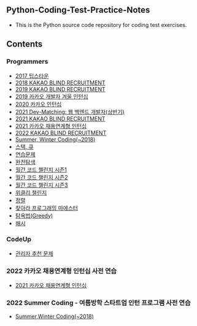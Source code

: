 ## Python-Coding-Test-Practice-Notes
- This is the Python source code repository for coding test exercises.

## Contents
### Programmers
- [2017 팁스타운](https://github.com/minji0801/Python-Coding-Test-Practice-Notes/tree/main/Programmers/2017%20팁스타운)
- [2018 KAKAO BLIND RECRUITMENT](https://github.com/minji0801/Python-Coding-Test-Practice-Notes/tree/main/Programmers/2018%20KAKAO%20BLIND%20RECRUITMENT)
- [2019 KAKAO BLIND RECRUITMENT](https://github.com/minji0801/Python-Coding-Test-Practice-Notes/tree/main/Programmers/2019%20KAKAO%20BLIND%20RECRUITMENT)
- [2019 카카오 개발자 겨울 인턴십](https://github.com/minji0801/Python-Coding-Test-Practice-Notes/tree/main/Programmers/2019%20카카오%20개발자%20겨울%20인턴십)
- [2020 카카오 인턴십](https://github.com/minji0801/Python-Coding-Test-Practice-Notes/tree/main/Programmers/2020%20카카오%20인턴십)
- [2021 Dev-Matching: 웹 백엔드 개발자(상반기)](https://github.com/minji0801/Python-Coding-Test-Practice-Notes/tree/main/Programmers/2021%20Dev-Matching:%20웹%20백엔드%20개발자(상반기))
- [2021 KAKAO BLIND RECRUITMENT](https://github.com/minji0801/Python-Coding-Test-Practice-Notes/tree/main/Programmers/2021%20KAKAO%20BLIND%20RECRUITMENT)
- [2021 카카오 채용연계형 인턴십](https://github.com/minji0801/Python-Coding-Test-Practice-Notes/tree/main/Programmers/2021%20카카오%20채용연계형%20인턴십)
- [2022 KAKAO BLIND RECRUITMENT](https://github.com/minji0801/Python-Coding-Test-Practice-Notes/tree/main/Programmers/2022%20KAKAO%20BLIND%20RECRUITMENT)
- [Summer, Winter Coding(~2018)](https://github.com/minji0801/Python-Coding-Test-Practice-Notes/tree/main/Programmers/Summer%2C%20Winter%20Coding(%7E2018))
- [스택, 큐](https://github.com/minji0801/Python-Coding-Test-Practice-Notes/tree/main/Programmers/스택,%20큐)
- [연습문제](https://github.com/minji0801/Python-Coding-Test-Practice-Notes/tree/main/Programmers/연습문제)
- [완전탐색](https://github.com/minji0801/Python-Coding-Test-Practice-Notes/tree/main/Programmers/완전탐색)
- [월간 코드 챌린지 시즌1](https://github.com/minji0801/Python-Coding-Test-Practice-Notes/tree/main/Programmers/월간%20코드%20챌린지%20시즌1)
- [월간 코드 챌린지 시즌2](https://github.com/minji0801/Python-Coding-Test-Practice-Notes/tree/main/Programmers/월간%20코드%20챌린지%20시즌2)
- [월간 코드 챌린지 시즌3](https://github.com/minji0801/Python-Coding-Test-Practice-Notes/tree/main/Programmers/월간%20코드%20챌린지%20시즌3)
- [위클리 챌린지](https://github.com/minji0801/Python-Coding-Test-Practice-Notes/tree/main/Programmers/위클리%20챌린지)
- [정렬](https://github.com/minji0801/Python-Coding-Test-Practice-Notes/tree/main/Programmers/정렬)
- [찾아라 프로그래밍 마에스터](https://github.com/minji0801/Python-Coding-Test-Practice-Notes/tree/main/Programmers/찾아라%20프로그래밍%20마에스터)
- [탐욕법(Greedy)](https://github.com/minji0801/Python-Coding-Test-Practice-Notes/tree/main/Programmers/탐욕법(Greedy))
- [해시](https://github.com/minji0801/Python-Coding-Test-Practice-Notes/tree/main/Programmers/해시)

### CodeUp
- [관리자 추천 문제](https://github.com/minji0801/Python-Coding-Test-Practice-Notes/tree/main/CodeUp/관리자%20추천%20문제)

### 2022 카카오 채용연계형 인턴십 사전 연습
- [2021 카카오 채용연계형 인턴십](https://github.com/minji0801/Python-Coding-Test-Practice-Notes/tree/main/2022%20카카오%20채용연계형%20인턴십%20대비/2021%20카카오%20채용연계형%20인턴십)

### 2022 Summer Coding - 여름방학 스타트업 인턴 프로그램 사전 연습
- [Summer,Winter Coding(~2018)](https://github.com/minji0801/Python-Coding-Test-Practice-Notes/tree/main/2022%20Summer%20Coding%20사전%20연습/Summer,Winter%20Coding(~2018))
